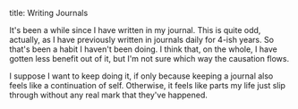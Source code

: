 title: Writing Journals

It's been a while since I have written in my journal. This is quite odd, actually, as I have previously written in journals daily for 4-ish years. So that's been a habit I haven't been doing. I think that, on the whole, I have gotten less benefit out of it, but I'm not sure which way the causation flows.

I suppose I want to keep doing it, if only because keeping a journal also feels like a continuation of self. Otherwise, it feels like parts my life just slip through without any real mark that they've happened.